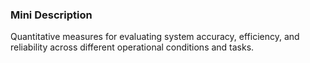 ### Mini Description

Quantitative measures for evaluating system accuracy, efficiency, and reliability across different operational conditions and tasks.
